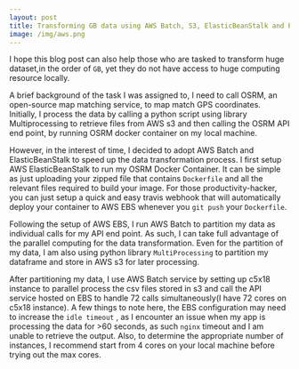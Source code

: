 ```yaml
---
layout: post
title: Transforming GB data using AWS Batch, S3, ElasticBeanStalk and Python library Multiprocessing
image: /img/aws.png
---
```


I hope this blog post can also help those who are tasked to transform huge dataset,in the order of ```GB```, yet they do not have access to huge computing resource locally. 

A brief background of the task I was assigned to, I need to call OSRM, an open-source map matching service, to map match GPS coordinates. Initially, I process the data by calling a python script using library Multiprocessing to retrieve files from AWS s3 and then calling the OSRM API end point, by running OSRM docker container on my local machine. 

However, in the interest of time, I decided to adopt AWS Batch and ElasticBeanStalk to speed up the data transformation process. I first setup AWS ElasticBeanStalk to run my OSRM Docker Container. It can be simple as just uploading your zipped file that contains ```Dockerfile``` and all the relevant files required to build your image. For those productivity-hacker, you can just setup a quick and easy travis webhook that will automatically deploy your container to AWS EBS whenever you ```git push``` your ```Dockerfile```. 

Following the setup of AWS EBS, I run AWS Batch to partition my data as individual calls for my API end point. As such, I can take full advantage of the parallel computing for the data transformation. Even for the partition of my data, I am also using python library ```MultiProcessing``` to partition my dataframe and store in AWS s3 for later processing. 

After partitioning my data, I use AWS Batch service by setting up c5x18 instance to parallel process the csv files stored in s3 and call the API service hosted on EBS to handle 72 calls simultaneously(I have 72 cores on c5x18 instance). A few things to note here, the EBS configuration may need to increase the ```idle timeout``` , as I encounter an issue when my app is processing the data for >60 seconds, as such ```nginx``` timeout and I am unable to retrieve the output. Also, to determine the appropriate number of instances, I recommend start from 4 cores on your local machine before trying out the max cores.


